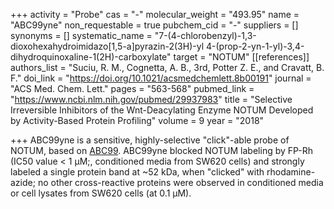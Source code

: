 +++
activity = "Probe"
cas = "-"
molecular_weight = "493.95"
name = "ABC99yne"
non_requestable = true
pubchem_cid = "-"
suppliers = []
synonyms = []
systematic_name = "7-(4-chlorobenzyl)-1,3-dioxohexahydroimidazo[1,5-a]pyrazin-2(3H)-yl 4-(prop-2-yn-1-yl)-3,4-dihydroquinoxaline-1(2H)-carboxylate"
target = "NOTUM"
[[references]]
authors_list = "Suciu, R. M., Cognetta, A. B., 3rd, Potter Z. E., and Cravatt, B. F."
doi_link = "https://doi.org/10.1021/acsmedchemlett.8b00191"
journal = "ACS Med. Chem. Lett."
pages = "563-568"
pubmed_link = "https://www.ncbi.nlm.nih.gov/pubmed/29937983"
title = "Selective Irreversible Inhibitors of the Wnt-Deacylating Enzyme NOTUM Developed by Activity-Based Protein Profiling"
volume = 9
year = "2018"

+++
ABC99yne is a sensitive, highly-selective "click"-able probe of NOTUM, based on <a class="js-scroll-trigger" href="#abc99">ABC99</a>. ABC99yne blocked NOTUM labeling by FP-Rh (IC50 value &lt; 1 µM;, conditioned media from SW620 cells) and strongly labeled a single protein band at ~52 kDa, when "clicked" with rhodamine-azide; no other cross-reactive proteins were observed in conditioned media or cell lysates from SW620 cells (at 0.1 μM).